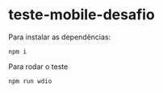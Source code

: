 # teste-mobile-desafio

Para instalar as dependências:

```
npm i
```

Para rodar o teste

```
npm run wdio
```
